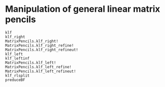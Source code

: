 # Manipulation of general linear matrix pencils

```@docs
klf
klf_right
MatrixPencils.klf_right!
MatrixPencils.klf_right_refine!
MatrixPencils.klf_right_refineut!
klf_left
klf_leftinf
MatrixPencils.klf_left!
MatrixPencils.klf_left_refine!
MatrixPencils.klf_left_refineut!
klf_rlsplit
preduceBF
```
